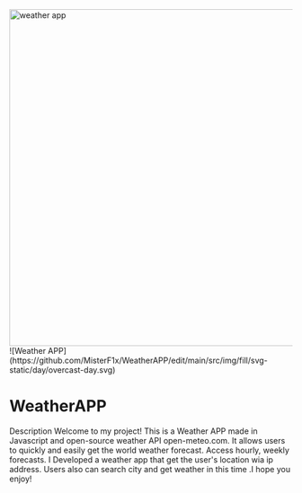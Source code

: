 <img src='https://github.com/MisterF1x/WeatherAPP/edit/main/src/img/weather.jpg' alt='weather app' width='600px' style='margin: 0 auto'/>
![Weather APP](https://github.com/MisterF1x/WeatherAPP/edit/main/src/img/fill/svg-static/day/overcast-day.svg)

# WeatherAPP

Description Welcome to my project! This is a Weather APP made in Javascript and
open-source weather API open-meteo.com. It allows users to quickly and easily
get the world weather forecast. Access hourly, weekly forecasts. I Developed a
weather app that get the user's location wia ip address. Users also can search
city and get weather in this time .I hope you enjoy!

